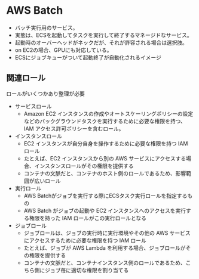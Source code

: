 # AWS Batch

- バッチ実行用のサービス。
- 実態は、ECSを起動してタスクを実行して終了するマネージドなサービス。
- 起動時のオーバーヘッドがネックだが、それが許容される場合は選択肢。
- on EC2の場合、GPUにも対応している。
- ECSにジョブキューがついて起動終了が自動化されるイメージ

## 関連ロール

ロールがいくつかあり整理が必要

- サービスロール
  - Amazon EC2 インスタンスの作成やオートスケーリングポリシーの設定などのバックグラウンドタスクを実行するために必要な権限を持つ、IAM アクセス許可ポリシーを含むロール。
- インスタンスロール
  - EC2 インスタンスが自分自身を操作するために必要な権限を持つ IAM ロール
  - たとえば、EC2 インスタンスから別の AWS サービスにアクセスする場合、インスタンスロールがその権限を提供する
  - コンテナの文脈だと、コンテナのホスト側のロールであるため、影響範囲が広いロール
- 実行ロール
  - AWS Batchがジョブを実行する際にECSタスク実行ロールを指定するもの
  - AWS Batch がジョブの起動や EC2 インスタンスへのアクセスを実行する権限を持った IAM ロールがこの実行ロールとなる
- ジョブロール
  - ジョブロールは、ジョブの実行時に実行環境やその他の AWS サービスにアクセスするために必要な権限を持つ IAM ロール
  - たとえば、ジョブが AWS Lambda を利用する場合、ジョブロールがその権限を提供する
  - コンテナの文脈だと、コンテナインスタンス側のロールであるため、こちら側にジョブ毎に適切な権限を割り当てる
